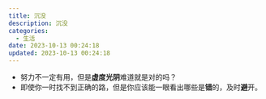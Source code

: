 ```yaml
---
title: 沉没
description: 沉没
categories:
  - 生活 
date: 2023-10-13 00:24:18
updated: 2023-10-13 00:24:18
---
```


- 努力不一定有用，但是**虚度光阴**难道就是对的吗？
- 即使你一时找不到正确的路，但是你应该能一眼看出哪些是**错**的，及时**避**开。